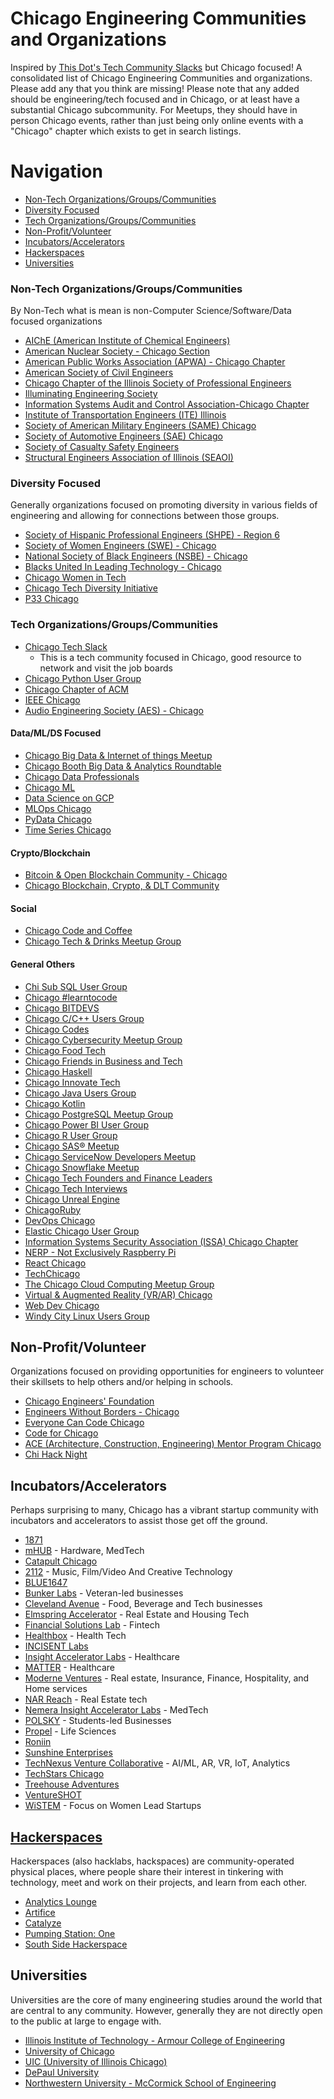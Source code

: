 # Chicago Engineering Communities and Organizations

Inspired by [This Dot's Tech Community Slacks](https://github.com/thisdot/tech-community-slacks) but Chicago focused! A consolidated list of Chicago Engineering Communities and organizations. Please add any that you think are missing! Please note that any added should be engineering/tech focused and in Chicago, or at least have a substantial Chicago subcommunity. For Meetups, they should have in person Chicago events, rather than just being only online events with a "Chicago" chapter which exists to get in search listings.


# Navigation
 - [Non-Tech Organizations/Groups/Communities](#non-tech-organizationsgroupscommunities)
 - [Diversity Focused](#diversity-focused)
 - [Tech Organizations/Groups/Communities](#tech-organizationsgroupscommunities)
 - [Non-Profit/Volunteer](#non-profitvolunteer)
 - [Incubators/Accelerators](#incubatorsaccelerators)
 - [Hackerspaces](#hackerspaces)
 - [Universities](#universities)


### Non-Tech Organizations/Groups/Communities
  By Non-Tech what is mean is non-Computer Science/Software/Data focused organizations
- 	[AIChE (American Institute of Chemical Engineers) ](https://www.aiche.org/community/sites/local-sections/chicago)	
- 	[American Nuclear Society - Chicago Section](https://local.ans.org/chicago/)	
- 	[American Public Works Association (APWA) - Chicago Chapter](http://chicago.apwa.net/)	
- 	[American Society of Civil Engineers](https://www.isasce.org/)	
- 	[Chicago Chapter of the Illinois Society of Professional Engineers](https://www.ispechicago.com/)	
- 	[Illuminating Engineering Society](https://ieschicago.org/)	
- 	[Information Systems Audit and Control Association-Chicago Chapter](https://engage.isaca.org/chicagochapter/home)	
- 	[Institute of Transportation Engineers (ITE) Illinois](https://www.ilite.org/)	
- 	[Society of American Military Engineers (SAME) Chicago](https://samechicago.org/)	
- 	[Society of Automotive Engineers (SAE) Chicago](https://chicagosae.org/)	
- 	[Society of Casualty Safety Engineers](https://scsechicago.org/)	
- 	[Structural Engineers Association of Illinois (SEAOI)](https://seaoi.org/)	


### Diversity Focused
   Generally organizations focused on promoting diversity in various fields of engineering and allowing for connections between those groups.
- 	[Society of Hispanic Professional Engineers (SHPE) - Region 6](https://shpe.org/membership/regions/region-6/)
- 	[Society of Women Engineers (SWE) - Chicago](https://chicago.swe.org/)
- 	[National Society of Black Engineers (NSBE) - Chicago](https://www.chicagonsbe.org/)
- 	[Blacks United In Leading Technology - Chicago](https://www.meetup.com/blacks-united-in-leading-technology-chicago/)
- 	[Chicago Women in Tech](https://chiwomenintech.com/)
- 	[Chicago Tech Diversity Initiative](http://www.chitechdiversity.com/)
- 	[P33 Chicago](https://p33chicago.com/)

### Tech Organizations/Groups/Communities
- [Chicago Tech Slack](https://join.slack.com/t/chicago-tech/shared_invite/zt-1cb3mexrp-Ri0DCePyYaXSuEg8qPUCTA)
   - This is a tech community focused in Chicago, good resource to network and visit the job boards		
- [Chicago Python User Group](https://www.chipy.org/)
- [Chicago Chapter of ACM](http://www.chicagoacm.org/)		
- [IEEE Chicago](https://ieeechicago.org/)
- [Audio Engineering Society (AES) - Chicago](https://www.aes.org/sections/chicago/)


#### Data/ML/DS Focused
- 	[Chicago Big Data & Internet of things Meetup](https://www.meetup.com/chicago-big-data-internet-of-things-meetup/)	
- 	[Chicago Booth Big Data & Analytics Roundtable](https://www.meetup.com/chicago-booth-big-data-analytics-round-table/)	
- 	[Chicago Data Professionals](https://www.meetup.com/chicagodataprofessionals/)	
- 	[Chicago ML](https://www.meetup.com/Chicago-ML/)	
- 	[Data Science on GCP](https://www.meetup.com/data-science-on-gcp/)	
- 	[MLOps Chicago](https://www.meetup.com/mlops-chicago/)	
- 	[PyData Chicago](https://www.meetup.com/pydatachi/)	
- 	[Time Series Chicago](https://www.meetup.com/time-series-chicago/)	

#### Crypto/Blockchain

- 	[Bitcoin & Open Blockchain Community - Chicago](https://www.meetup.com/bitcoin-open-blockchain-community-chicago/)
- 	[Chicago Blockchain, Crypto, & DLT Community](https://www.meetup.com/chicago-blockchainers/)

#### Social
- 	[Chicago Code and Coffee](https://www.meetup.com/code-and-coffee-chicago/)
- 	[Chicago Tech & Drinks Meetup Group](https://www.meetup.com/chicago-tech-and-drinks-meetup-group/)


#### General Others
- 	[Chi Sub SQL User Group](https://www.meetup.com/chicago-suburban-sql-user-group/)
- 	[Chicago #learntocode](https://www.meetup.com/chicago-learntocode/)
- 	[Chicago BITDEVS](https://www.meetup.com/chibitdevs/)
- 	[Chicago C/C++ Users Group](https://www.meetup.com/chicago-c-cpp-users-group/)
- 	[Chicago Codes](https://www.meetup.com/chicago-codes/)
- 	[Chicago Cybersecurity Meetup Group](https://www.meetup.com/chicago-cybersecurity-meetup-group/)
- 	[Chicago Food Tech](https://www.meetup.com/chicago-food-tech/)
- 	[Chicago Friends in Business and Tech](https://www.meetup.com/chicago-friends-in-business-tech/)
- 	[Chicago Haskell](https://www.meetup.com/chicago-haskell/)
- 	[Chicago Innovate Tech](https://www.chicagoinnovate.tech/)
- 	[Chicago Java Users Group](https://www.meetup.com/chicagojug/)
- 	[Chicago Kotlin](https://www.meetup.com/chicago-kotlin/)
- 	[Chicago PostgreSQL Meetup Group](https://www.meetup.com/chicago-postgresql-user-group/)
- 	[Chicago Power BI User Group](https://www.meetup.com/chicagolandpowerbi/)
- 	[Chicago R User Group](https://www.meetup.com/chicago-r-user-group/?from=ref)
- 	[Chicago SAS® Meetup](https://www.meetup.com/chicago-sas-meetup/)
- 	[Chicago ServiceNow Developers Meetup](https://www.meetup.com/chicago-servicenow-developers-meetup/)
- 	[Chicago Snowflake Meetup](https://www.meetup.com/chicago-snowflake-users/)
- 	[Chicago Tech Founders and Finance Leaders](https://www.meetup.com/chicago-tech-founders-and-finance-leaders/)
- 	[Chicago Tech Interviews](https://www.meetup.com/chicago-tech-interviews/)
- 	[Chicago Unreal Engine](https://www.meetup.com/chicago-unreal-engine-heroes/)
- 	[ChicagoRuby](https://www.meetup.com/chicagoruby/)
- 	[DevOps Chicago](https://www.meetup.com/devops/)
- 	[Elastic Chicago User Group](https://www.meetup.com/elastic-chicago-user-group/)
- 	[Information Systems Security Association (ISSA) Chicago Chapter](https://www.meetup.com/issa-chicago-chapter/)
- 	[NERP - Not Exclusively Raspberry Pi](https://www.meetup.com/nerp-not-exclusively-raspberry-pi/)
- 	[React Chicago](https://www.meetup.com/react-chicago/)
- 	[TechChicago](https://gotechchicago.com/events/)
- 	[The Chicago Cloud Computing Meetup Group](https://www.meetup.com/the-chicago-cloud-computing-meetup-group/)
- 	[Virtual & Augmented Reality (VR/AR) Chicago](https://www.meetup.com/vrarchicago/)
- 	[Web Dev Chicago](https://www.meetup.com/webdevchicago/)
- 	[Windy City Linux Users Group](https://www.meetup.com/wclug-org/)


## Non-Profit/Volunteer
   Organizations focused on providing opportunities for engineers to volunteer their skillsets to help others and/or helping in schools.
- 	[Chicago Engineers' Foundation](https://www.chicagoengineersfoundation.org/)
- 	[Engineers Without Borders - Chicago](https://ewb-usa-chicago.org/)
- 	[Everyone Can Code Chicago](https://www.eccchicago.org/)
- 	[Code for Chicago]( https://codeforchicago.org/)
- 	[ACE (Architecture, Construction, Engineering) Mentor Program Chicago](https://acementorchicago.org/)
- 	[Chi Hack Night](https://chihacknight.org/)


## Incubators/Accelerators
Perhaps surprising to many, Chicago has a vibrant startup community with incubators and accelerators to assist those get off the ground. 

 - [1871](https://1871.com/)
 - [mHUB](https://www.builtinchicago.org/company/mhub) - Hardware, MedTech
 - [Catapult Chicago](https://www.catapultchicago.com/)
 - [2112](http://2112inc.com/) - Music, Film/Video And Creative Technology
 - [BLUE1647](http://www.blue1647.com/)
 - [Bunker Labs](https://bunkerlabs.org/) - Veteran-led businesses
 - [Cleveland Avenue](http://www.clevelandavenue.com/) - Food, Beverage and Tech businesses
 - [Elmspring Accelerator](http://elmspringaccelerator.com/) - Real Estate and Housing Tech
 - [Financial Solutions Lab](http://finlab.finhealthnetwork.org/accelerator/) - Fintech
 - [Healthbox](https://healthbox.com/) - Health Tech
 - [INCISENT Labs](http://incisentlabs.com/)
 - [Insight Accelerator Labs](https://insightpd.com/accelerator/insight-accelerator-labs/) - Healthcare
 - [MATTER](https://matter.health/) - Healthcare
 - [Moderne Ventures](http://www.moderneventures.com/passport/) - Real estate, Insurance, Finance, Hospitality, and Home services
 - [NAR Reach](http://nar-reach.com/reach-2022/) - Real Estate tech
 - [Nemera Insight Accelerator Labs](http://insightpd.com/accelerator/insight-accelerator-labs/) - MedTech
 - [POLSKY](http://polsky.uchicago.edu/programs-events/new-venture-challenge/) - Students-led Businesses
 - [Propel](http://ibioinstitute.com/propel/) - Life Sciences
 - [Roniin](https://roniin.com/)
 - [Sunshine Enterprises](http://sunshineenterprises.com/)
 - [TechNexus Venture Collaborative](http://www.technexus.com/) - AI/ML, AR, VR, IoT, Analytics
 - [TechStars Chicago](https://www.techstars.com/programs/chicago-program/)
 - [Treehouse Adventures](http://www.treehouse.vc/)
 - [VentureSHOT](http://ventureshot.com/)
 - [WiSTEM](http://www.1871.com/wistem/) - Focus on Women Lead Startups

## [Hackerspaces](https://wiki.hackerspaces.org/Chicago)
  Hackerspaces (also hacklabs, hackspaces) are community-operated physical places, where people share their interest in tinkering with technology, meet and work on their projects, and learn from each other.

 - [Analytics Lounge](https://wiki.hackerspaces.org/Analytics_Lounge)
 - [Artifice](https://wiki.hackerspaces.org/Artifice)
 - [Catalyze](https://wiki.hackerspaces.org/Catalyze)
 - [Pumping Station: One](https://wiki.hackerspaces.org/Pumping_Station:_One)
 - [South Side Hackerspace](https://wiki.hackerspaces.org/South_Side_Hackerspace)
    
## Universities
 Universities are the core of many engineering studies around the world that are central to any community. However, generally they are not directly open to the public at large to engage with.
 - [Illinois Institute of Technology - Armour College of Engineering](https://www.iit.edu/engineering)
 - [University of Chicago](https://www.uchicago.edu/education-and-research/academic-programs)
 - [UIC (University of Illinois Chicago)](https://engineering.uic.edu/)
 - [DePaul University](https://www.depaul.edu/Pages/default.aspx)
 - [Northwestern University - McCormick School of Engineering](https://www.mccormick.northwestern.edu/)
